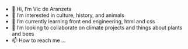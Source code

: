 - 👋 Hi, I’m Vic de Aranzeta
- 👀 I’m interested in culture, history, and animals
- 🌱 I’m currently learning front end engineering, html and css 
- 💞️ I’m looking to collaborate on climate projects and things about plants and bees
- 📫 How to reach me ...

<!---
vdaranze/vdaranze is a ✨ special ✨ repository because its `README.md` (this file) appears on your GitHub profile.
You can click the Preview link to take a look at your changes.
--->
